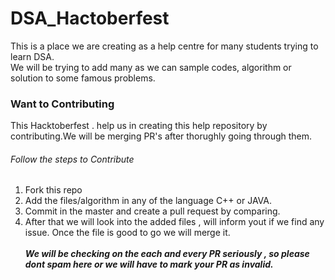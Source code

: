 # DSA_Hactoberfest
This is a place we are creating as a help centre for many students trying to learn DSA.</br>
We will be trying to add many as we can sample codes, algorithm or solution to some famous problems.</br>

### Want to Contributing 
This Hacktoberfest . help us in creating this help repository by contributing.We will be merging PR's after thorughly going through them.
###### Follow the steps to Contribute
1. Fork this repo</br>
2. Add the files/algorithm in any of the language C++ or JAVA.</br>
3. Commit in the master and create a pull request by comparing.</br>
4. After that we will look into the added files , will inform yout if we find any issue. Once the file is good to go we will merge it.</br></br>
***We will be checking on the each and every PR seriously , so please dont spam here or we will have to mark your PR as invalid.***
